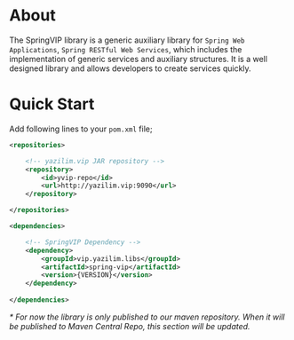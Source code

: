 # About

The SpringVIP library is a generic auxiliary library for `Spring Web Applications`, `Spring RESTful Web Services`, which includes the implementation of generic services and auxiliary structures. It is a well designed library and allows developers to create services quickly.


# Quick Start
 
Add following lines  to your `pom.xml` file; 

```xml
<repositories>

    <!-- yazilim.vip JAR repository -->
    <repository>
        <id>yvip-repo</id>
        <url>http://yazilim.vip:9090</url>
    </repository>

</repositories>

<dependencies>

    <!-- SpringVIP Dependency -->
    <dependency>
        <groupId>vip.yazilim.libs</groupId>
        <artifactId>spring-vip</artifactId>
        <version>{VERSION}</version>
    </dependency>
    
</dependencies>
```

*\* For now the library is only published to our maven repository. When it will be published to Maven Central Repo, this section will be updated.*